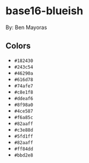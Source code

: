 # base16-blueish

By: Ben Mayoras

## Colors

* `#182430`
* `#243c54`
* `#46290a`
* `#616d78`
* `#74afe7`
* `#c8e1f8`
* `#ddeaf6`
* `#8f98a0`
* `#4ce587`
* `#f6a85c`
* `#82aaff`
* `#c3e88d`
* `#5fd1ff`
* `#82aaff`
* `#ff84dd`
* `#bbd2e8`

